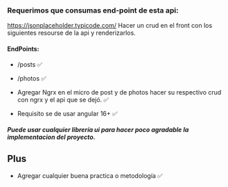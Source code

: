 ### Requerimos que consumas end-point de esta api:

https://jsonplaceholder.typicode.com/
Hacer un crud en el front con los siguientes resourse de la api y renderizarlos.

#### EndPoints:

- /posts ✅
- /photos ✅

- Agregar Ngrx en el micro de post y de photos hacer su respectivo crud con ngrx y el api que se dejó. ✅

- Requisito se de usar angular 16+ ✅

##### Puede usar cualquier librería ui para hacer poco agradable la implementacion del proyecto.

## Plus

- Agregar cualquier buena practica o metodología ✅
